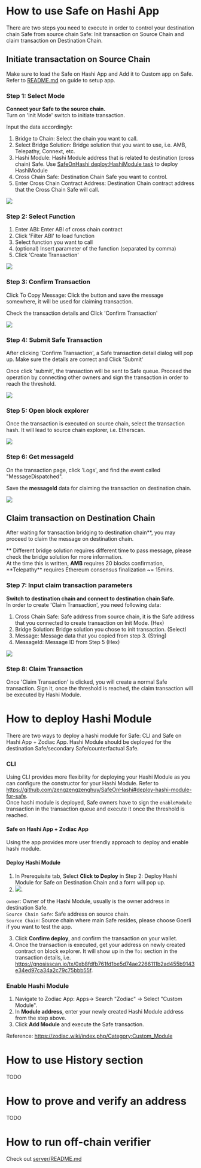 # How to use Safe on Hashi App

There are two steps you need to execute in order to control your destination chain Safe from source chain Safe: Init transaction on Source Chain and claim transaction on Destination Chain.

## Initiate transactation on Source Chain

Make sure to load the Safe on Hashi App and Add it to Custom app on Safe.
Refer to [README.md](../README.md) on guide to setup app.

### Step 1: Select Mode

**Connect your Safe to the source chain.**  
Turn on 'Init Mode' switch to initiate transaction.

Input the data accordingly:

1. Bridge to Chain: Select the chain you want to call.
2. Select Bridge Solution: Bridge solution that you want to use, i.e. AMB, Telepathy, Connext, etc.
3. Hashi Module: Hashi Module address that is related to destination (cross chain) Safe. Use [SafeOnHashi deploy:HashiModule task](https://github.com/zengzengzenghuy/SafeOnHashi) to deploy HashiModule
4. Cross Chain Safe: Destination Chain Safe you want to control.
5. Enter Cross Chain Contract Address: Destination Chain contract address that the Cross Chain Safe will call.

![](../public/doc/Step1-selectmode.png)

### Step 2: Select Function

1. Enter ABI: Enter ABI of cross chain contract
2. Click 'Filter ABI' to load function
3. Select function you want to call
4. (optional) Insert parameter of the function (separated by comma)
5. Click 'Create Transaction'

![](../public/doc/Step2-Selectfunction.png)

### Step 3: Confirm Transaction

Click To Copy Message: Click the button and save the message somewhere, it will be used for claiming transaction.

Check the transaction details and Click 'Confirm Transaction'

![](../public/doc/Step3-confirmTx.png)

### Step 4: Submit Safe Transaction

After clicking 'Confirm Transaction', a Safe transaction detail dialog will pop up. Make sure the details are correct and Click 'Submit'

Once click 'submit', the transaction will be sent to Safe queue. Proceed the operation by connecting other owners and sign the transaction in order to reach the threshold.

![](../public/doc/Step4-Safetransaction.png)

### Step 5: Open block explorer

Once the transaction is executed on source chain, select the transaction hash. It will lead to source chain explorer, i.e. Etherscan.

![](../public/doc/Step5-successInitTx.png)

### Step 6: Get messageId

On the transaction page, click 'Logs', and find the event called "MessageDispatched".

Save the **messageId** data for claiming the transaction on destination chain.

![](../public/doc/Step6-getmessageId.png)

## Claim transaction on Destination Chain

After waiting for transaction bridging to destination chain\*\*, you may proceed to claim the message on destination chain.

** Different bridge solution requires different time to pass message, please check the bridge solution for more information.  
At the time this is written, **AMB** requires 20 blocks confirmation, **Telepathy\*\* requires Ethereum consensus finalization ~= 15mins.

### Step 7: Input claim transaction parameters

**Switch to destination chain and connect to destination chain Safe.**  
In order to create 'Claim Transaction', you need following data:

1. Cross Chain Safe: Safe address from source chain, it is the Safe address that you connected to create transaction on Init Mode. (Hex)
2. Bridge Solution: Bridge solution you chose to init transaction. (Select)
3. Message: Message data that you copied from step 3. (String)
4. MessageId: Message ID from Step 5 (Hex)

![](../public/doc/Step7-claimMessageParam.png)

### Step 8: Claim Transaction

Once 'Claim Transaction' is clicked, you will create a normal Safe transaction. Sign it, once the threshold is reached, the claim transaction will be executed by Hashi Module.

# How to deploy Hashi Module

There are two ways to deploy a hashi module for Safe: CLI and Safe on Hashi App + Zodiac App.
Hashi Module should be deployed for the destination Safe/secondary Safe/counterfactual Safe.

### CLI

Using CLI provides more flexibility for deploying your Hashi Module as you can configure the constructor for your Hashi Module.
Refer to https://github.com/zengzengzenghuy/SafeOnHashi#deploy-hashi-module-for-safe.    
Once hashi module is deployed, Safe owners have to sign the `enableModule` transaction in the transaction queue and execute it once the threshold is reached.

#### Safe on Hashi App + Zodiac App

Using the app provides more user friendly approach to deploy and enable hashi module.

#### Deploy Hashi Module

1. In Prerequisite tab, Select **Click to Deploy** in Step 2: Deploy Hashi Module for Safe on Destination Chain and a form will pop up.      
2. 
   ![](../public/doc/DeployHashiModule.png).
   
`owner`: Owner of the Hashi Module, usually is the owner address in destination Safe.  
`Source Chain Safe`: Safe address on source chain.  
`Source Chain`: Source chain where main Safe resides, please choose Goerli if you want to test the app. 

3. Click **Confirm deploy**, and confirm the transaction on your wallet.    
4. Once the transaction is executed, get your address on newly created contract on block explorer. It will show up in the `To:` section in the transaction details, i.e. https://gnosisscan.io/tx/0xb8fdfb761fd1be5d74ae2266111b2ad455b9143e34ed97ca34a2c79c75bbb55f.

### Enable Hashi Module

1. Navigate to Zodiac App: Apps-> Search "Zodiac" -> Select "Custom Module".
2. In **Module address**, enter your newly created Hashi Module address from the step above.  
3. Click **Add Module** and execute the Safe transaction.

Reference: https://zodiac.wiki/index.php/Category:Custom_Module

# How to use History section

TODO

# How to prove and verify an address

TODO

# How to run off-chain verifier

Check out [server/README.md](../server/README.MD)
